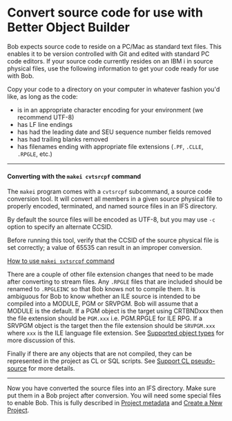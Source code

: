 # Convert source code for use with Better Object Builder

Bob expects source code to reside on a PC/Mac as standard text files.  This enables it to be version controlled with Git and edited with standard PC code editors.  If your source code currently resides on an IBM i in source physical files, use the following information to get your code ready for use with Bob.

Copy your code to a directory on your computer in whatever fashion you'd like, as long as the code:

* is in an appropriate character encoding for your environment (we recommend UTF-8)
* has LF line endings
* has had the leading date and SEU sequence number fields removed
* has had trailing blanks removed
* has filenames ending with appropriate file extensions (`.PF`, `.CLLE`, `.RPGLE`, etc.)



---

#### **Converting with the `makei cvtsrcpf` command**

The `makei` program comes with a `cvtsrcpf` subcommand, a source code conversion tool. It will convert all members in a given source physical file to properly encoded, terminated, and named source files in an IFS directory.

By default the source files will be encoded as UTF-8, but you may use `-c` option to specify an alternate CCSID.

Before running this tool, verify that the CCSID of the source physical file is set correctly; a value of 65535 can result in an improper conversion.

[How to use `makei svtsrcpf` command](cli/makei?id=cvtsrcpf)

There are a couple of other file extension changes that need to be made after converting to stream files.  Any `.RPGLE`  files that are included should be renamed to `.RPGLEINC` so that Bob knows not to compile them.  It is ambiguous for Bob to know whether an ILE source is intended to be compiled into a MODULE, PGM or SRVPGM.  Bob will assume that a MODULE is the default.  If a PGM object is the target using CRTBNDxxx then the file extension should be `PGM.xxx` i.e. PGM.RPGLE for ILE RPG.  If a SRVPGM object is the target then the file extension should be `SRVPGM.xxx` where `xxx` is the ILE language file extension.  See [Supported object types](welcome/features.md?id=supported-object-types) for more discussion of this.

Finally if there are any objects that are not compiled, they can be represented in the project as CL or SQL scripts.  See [Support CL pseudo-source](welcome/features.md?id=support-cl-pseudo-source) for more details.

---

Now you have converted the source files into an IFS directory. Make sure put them in a Bob project after conversion. You will need some special files to enable Bob. This is fully described in [Project metadata](project-metadata) and [Create a New Project](prepare-the-project/create-a-new-project).
